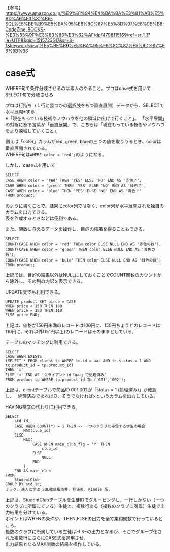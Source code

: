 【参考】https://www.amazon.co.jp/%E9%81%94%E4%BA%BA%E3%81%AB%E5%AD%A6%E3%81%B6-SQL%E5%BE%B9%E5%BA%95%E6%8C%87%E5%8D%97%E6%9B%B8-CodeZine-BOOKS-%E3%83%9F%E3%83%83%E3%82%AF/dp/4798115169/ref=sr_1_1?ie=UTF8&qid=1515723517&sr=8-1&keywords=sql%E5%BE%B9%E5%BA%95%E6%8C%87%E5%8D%97%E6%9B%B8  

# case式
WHERE句で条件分岐させるのは素人のやること。プロはcase式を用いてSELECT句で分岐させる  

プロは行持ち（１行に幾つかの選択肢をもつ垂直展開）データから、SELECTで水平展開※する  
※「現在もっている技術やノウハウを他の領域に広げて行くこと」。 「水平展開」の対極にある言葉が「垂直展開」で、こちらは「現在もっている技術やノウハウをより深堀していくこと」  


例えば「color」カラムがred, green, blueの三つの値を取りうるとき、colorは垂直展開されている。  
WHERE句は`WHERE color = 'red';`のようになる。  

しかし、case式を用いて
```
SELECT 
CASE WHEN color = 'red' THEN 'YES' ELSE 'NO' END AS '赤色？',
CASE WHEN color = 'green' THEN 'YES' ELSE 'NO' END AS '緑色？',
CASE WHEN color = 'blue' THEN 'YES' ELSE 'NO' END AS '青色？'
FROM product;
```
のように書くことで、結果にcolor列ではなく、color列が水平展開された独自のカラムを出力できる。  
表を作成するときなどは便利である。  

また、関数に与えるデータを操作し、目的の結果を得ることもできる。  
```
SELECT 
COUNT(CASE WHEN color = 'red' THEN color ELSE NULL END AS '赤色の数'),
COUNT(CASE WHEN color = 'green' THEN color ELSE NULL END AS '青色の数'),
COUNT(CASE WHEN color = 'bule' THEN color ELSE NULL END AS '緑色の数')
FROM product;
```
上記では、目的の結果以外はNULLにしておくことでCOUNT関数のカウントから除外し、その列の内訳を表示できる。  

UPDATE文でも利用できる。
```
UPDATE product SET pirce = CASE
WHEN price < 150 THEN 100
WHEN price = 150 THEN 110
ELSE price END;
```
上記は、価格が150円未満のレコードは100円に、150円ちょうどのレコードは110円に、それ以外(151円以上)のレコードはそのままとしている。  

テーブルのマッチングに利用できる。
```
SELECT 
CASE WHEN EXISTS 
(SELECT * FROM client tc WHERE tc.id = aaa AND tc.status = 1 AND tc.product_id = tp.product_id)
THEN '○' 
ELSE '×' END AS 'クライアントid「aaa」で処理済み' 
FROM product tp WHERE tp.product_id IN ('001','002');
```
上記は、clientテーブルで商品ID 001,002が「status = 1 (処理済み)」か確認し、  
処理済みであれば○、そうでなければ×というカラムを出力している。

HAVING構文の代わりに利用できる。
```
SELECT
	std_id,
	CASE WHEN COUNT(*) = 1 THEN -- 一つのクラブに専念する学生の場合  
		MAX(club_id)
	ELSE 
		MAX(
			CASE WHEN main_club_flg = 'Y' THEN 
				club_id
			ELSE 
				NULL
			END
		)
	END AS main_club
FROM
	StudentClub 
GROUP BY std_id;
ミック. 達人に学ぶ SQL徹底指南書. 翔泳社. Kindle 版.
```
上記は、StudentClubテーブルを生徒IDでグルーピングし、一行しかない（一つのクラブに所属している）生徒と、複数行ある（複数のクラブに所属）生徒で出力結果を分けている。  
ポイントはWHENの条件や、THEN,ELSEの出力を全て集約関数で行っているところ。  
複数のクラブに所属している生徒はELSEの出力となるが、そこでグループ化された複数行にさらにCASE式を適用させ、  
出力結果となるMAX関数の結果を操作している。  


# 
